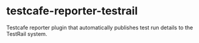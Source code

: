 # testcafe-reporter-testrail
Testcafe reporter plugin that automatically publishes test run details to the TestRail system.
